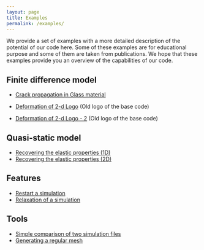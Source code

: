 ```yaml
---
layout: page
title: Examples
permalink: /examples/
---
```

We provide a set of examples with a more detailed description of the potential of our code here. Some of these examples are for educational purpose and
some of them are taken from publications. We hope that these examples provide you an overview of the capabilities of our code. 

## Finite difference model

* [Crack propagation in Glass material](/examples/fd-crack-glass-material.html)

* [Deformation of 2-d Logo](/examples/fd-logo-soft-material.html) (Old logo of the base code)

* [Deformation of 2-d Logo - 2](/examples/fd-logo-soft-material-2.html) (Old logo of the base code)

## Quasi-static model

* [Recovering the elastic properties (1D)](/examples/qs-1d-properties.html)
* [Recovering the elastic properties (2D)](/examples/qs-2d-elastic.html)

## Features

* [Restart a simulation](/examples/restart.html)
* [Relaxation of a simulation](/examples/fd-relaxation.html)

## Tools

* [Simple comparison of two simulation files](/examples/simple-comapre.html)
* [Generating a regular mesh](/examples/regular-mesh.html)
